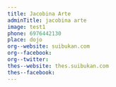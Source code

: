 ```yaml
---
title: Jacobina Arte
adminTitle: jacobina arte
image: test1
phone: 6976442130
place: dojo
org--website: suibukan.com
org--facebook:
org--twitter:
thes--website: thes.suibukan.com
thes--facebook: 
---
```

